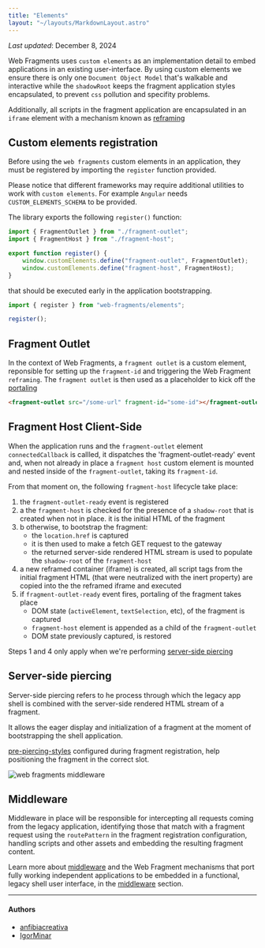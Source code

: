 ```yaml
---
title: "Elements"
layout: "~/layouts/MarkdownLayout.astro"
---
```


_Last updated_: December 8, 2024

Web Fragments uses `custom elements` as an implementation detail to embed applications in an existing user-interface. By using custom elements we ensure there is only one `Document Object Model` that's walkable and interactive while the `shadowRoot` keeps the fragment application styles encapsulated, to prevent `css` pollution and specifity problems.

Additionally, all scripts in the fragment application are encapsulated in an `iframe` element with a mechanism known as [reframing](./reframed.md)

## Custom elements registration

Before using the `web fragments` custom elements in an application, they must be registered by importing the `register` function provided.

Please notice that different frameworks may require additional utilities to work with `custom elements`. For example `Angular` needs `CUSTOM_ELEMENTS_SCHEMA` to be provided.

The library exports the following `register()` function:

```javascript
import { FragmentOutlet } from "./fragment-outlet";
import { FragmentHost } from "./fragment-host";

export function register() {
	window.customElements.define("fragment-outlet", FragmentOutlet);
	window.customElements.define("fragment-host", FragmentHost);
}
```

that should be executed early in the application bootstrapping.

```javascript
import { register } from "web-fragments/elements";

register();
```

## Fragment Outlet

In the context of Web Fragments, a `fragment outlet` is a custom element, reponsible for setting up the `fragment-id` and triggering the Web Fragment `reframing`. The `fragment outlet` is then used as a placeholder to kick off the [portaling](./glossary#portaling)

```html
<fragment-outlet src="/some-url" fragment-id="some-id"></fragment-outlet>
```

## Fragment Host Client-Side

When the application runs and the `fragment-outlet` element `connectedCallback` is callled, it dispatches the 'fragment-outlet-ready' event and, when not already in place a `fragment host` custom element is mounted and nested inside of the `fragment-outlet`, taking its `fragment-id`.

From that moment on, the following `fragment-host` lifecycle take place:

1. the `fragment-outlet-ready` event is registered
2. a the `fragment-host` is checked for the presence of a `shadow-root` that is created when not in place. it is the initial HTML of the fragment
3. b otherwise, to bootstrap the fragment:
   - the `location.href` is captured
   - it is then used to make a fetch GET request to the gateway
   - the returned server-side rendered HTML stream is used to populate the `shadow-root` of the `fragment-host`
4. a new reframed container (iframe) is created, all script tags from the initial fragment HTML (that were neutralized with the inert property) are copied into the the reframed iframe and executed
5. if `fragment-outlet-ready` event fires, portaling of the fragment takes place
   - DOM state (`activeElement`, `textSelection`, etc), of the fragment is captured
   - `fragment-host` element is appended as a child of the `fragment-outlet`
   - DOM state previously captured, is restored

Steps 1 and 4 only apply when we're performing [server-side piercing](#server-side-piercing)

## Server-side piercing

Server-side piercing refers to he process through which the legacy app shell is combined with the server-side rendered HTML stream of a fragment.

It allows the eager display and initialization of a fragment at the moment of bootstrapping the shell application.

[pre-piercing-styles](./glossary#eager-rendering-piercing) configured during fragment registration, help positioning the fragment in the correct slot.

![web fragments middleware](../../assets/images/wf-middleware.drawio.png)

## Middleware

Middleware in place will be responsible for intercepting all requests coming from the legacy application, identifying those that match with a fragment request using the `routePattern` in the fragment registration configuration, handling scripts and other assets and embedding the resulting fragment content.

Learn more about [middleware](./middleware) and the Web Fragment mechanisms that port fully working independent applications to be embedded in a functional, legacy shell user interface, in the [middleware](./middleware) section.

---

#### Authors

<ul class="authors">
    <li class="author"><a href="https://github.com/anfibiacreativa">anfibiacreativa</a></li>
    <li class="author"><a href="https://github.com/igorminar">IgorMinar</a></li>
</ul>
